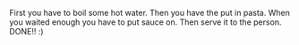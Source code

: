 First you have to boil some hot water. Then you have the put in pasta. When you waited enough you have to put sauce on. Then serve it  to the person. DONE!! :)
